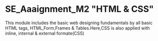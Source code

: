 # SE_Aaaignment_M2 "HTML & CSS"

This module includes the basic web designing fundamentals by all basic HTML tags, HTML,Form,Frames & Tables.Here,CSS is also applied with inline, internal & external formate(CSS)
